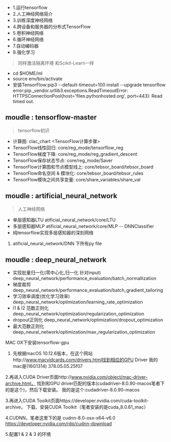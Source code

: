- 1.运行tensorflow
- 2.人工神经网络简介
- 3.训练深度神经网络
- 4.跨设备和服务器的分布式TensorFlow
- 5.卷积神经网络
- 6.循环神经网络
- 7.自动编码器
- 8.强化学习


> 同样激活隔离环境  和Scikit-Learn一样
- cd $HOME/ml
- source env/bin/activate
- 安装TensorFlow:pip3 --default-timeout=100 install --upgrade tensorflow
error:pip._vendor.urllib3.exceptions.ReadTimeoutError: 
HTTPSConnectionPool(host='files.pythonhosted.org', port=443): Read timed out.


moudle : tensorflow-master  
- 
> tensorflow初识

- 计算图: clac_chart  <TensorFlow计算步骤>
- TensorFlow线性回归: core/reg_mode/tensorflow_reg 
- TensorFlow梯度下降: core/reg_mode/reg_gradient_descent
- TensorFlow保存状态节点: core/reg_mode/Saver
- TensorFlow计算图和节点模型线上: core/tebsor_board/tebsor_board
- TensorFlow命名空间 & 模块化: core/tebsor_board/tebsor_rules
- TensorFlow模块之间共享变量: core/share_variables/share_val
    
moudle : artificial_neural_network 
-
> 人工神经网络
- 单层感知器LTU atificial_neural_network/core/LTU
- 多层感知器MLP atificial_neural_network/core/MLP -- DNNClassifier
- 纯tensorflow实现多层感知器的深刻网络
1. atificial_neural_network/DNN 下所有py file


moudle : deep_neural_network 
-
- 实现批量归一化(零中心化,归一化  针对input) deep_neural_network/performance_evaluation/batch_normallization
- 梯度裁剪 deep_neural_network/performance_evaluation/batch_gradient_tailoring
- 学习效率调度(优化学习效率) deep_neural_network/optimization/learning_rate_optimization
- l1 & l2 范数正则化 deep_neural_network/optimization/regularization_optimization
- dropout正则化 deep_neural_network/optimization/dropout_optimization
- 最大范数正则化 deep_neural_network/optimization/max_regularization_optimization


MAC OX下安装tensorflow-gpu
1. 先根据macOS 10.12.6版本，在这个网站http://www.macvidcards.com/drivers.html找到相应的GPU Driver
我的mac是(16G1314) 378.05.05.25f07 

2.再进入CUDA Driver页面http://www.nvidia.com/object/mac-driver-archive.html，
找到和GPU driver匹配的版本(cudadriver-8.0.90-macos笔者下的是这个)，然后下载安装。
我的是这个:cudadriver-8.0.90-macos

3.再进入CUDA Toolkit页面https://developer.nvidia.com/cuda-toolkit-archive，
下载、安装CUDA Toolkit（笔者安装的是cuda_8.0.61_mac） 

4.CUDNN，笔者这里下的是 cudnn-8.0-osx-x64-v6.0
 https://developer.nvidia.com/rdp/cudnn-download 
 
5.配置1 & 2 & 3 的环境